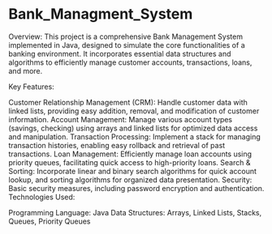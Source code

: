 # Bank_Managment_System
Overview: This project is a comprehensive Bank Management System implemented in Java, designed to simulate the core functionalities of a banking environment. It incorporates essential data structures and algorithms to efficiently manage customer accounts, transactions, loans, and more.

Key Features:

Customer Relationship Management (CRM): Handle customer data with linked lists, providing easy addition, removal, and modification of customer information.
Account Management: Manage various account types (savings, checking) using arrays and linked lists for optimized data access and manipulation.
Transaction Processing: Implement a stack for managing transaction histories, enabling easy rollback and retrieval of past transactions.
Loan Management: Efficiently manage loan accounts using priority queues, facilitating quick access to high-priority loans.
Search & Sorting: Incorporate linear and binary search algorithms for quick account lookup, and sorting algorithms for organized data presentation.
Security: Basic security measures, including password encryption and authentication.
Technologies Used:

Programming Language: Java
Data Structures: Arrays, Linked Lists, Stacks, Queues, Priority Queues


